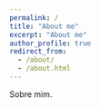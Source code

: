 ```yaml
---
permalink: /
title: "About me"
excerpt: "About me"
author_profile: true
redirect_from: 
  - /about/
  - /about.html
---
```


Sobre mim.
